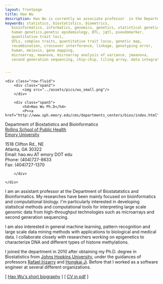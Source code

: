 ```yaml
---
layout: frontpage
title: Hao Wu
description: Hao Wu is currently an associate professor  in the Department of Biostatistics and Bioinformatics at Emory University 
keywords: statistics, biostatistics, biometrics,
   bioinformatics, informatics, genomics, genetics, statistical genetics,
   human genetics,genetic epidemiology, QTL, jqtl, pseudomarker,
   quantitative trait loci,
   QTLs, complex traits, quantitative trait locus, genetic map,
   recombination, crossover interference, linkage, genotyping error,
   human, meiosis, gene mapping,
   microarray, maanova, microarray analysis of variance, jmaanova,
   second generation sequencing, chip-chip, tiling array, data integration, DSS


---
```

<!--
<div class="navbar">
  <div class="navbar-inner">
      <ul class="nav">
          <li><a href="https://scholar.google.com/citations?user=nDSGBakAAAAJ&hl=en">Google Scholar</a></li>
          <li><a href="https://github.com/benliemory">Github</a></li>
      </ul>
  </div>
-->


<div class="container">

    <div class="row-fluid">
        <div class="span2">
            <img src="../assets/pics/wu_small.png"/>
        </div>

        <div class="span5">
            <h4>Hao Wu Ph.D</h4>
            <P><a href="http://www.sph.emory.edu/cms/departments_centers/bios/index.html">
Department of Biostatistics and Bioinformatics</a> <br>
<a href="http://www.sph.emory.edu/cms/index.html">Rollins School of Public Health</a><br>
<a href="http://www.emory.edu">Emory University</a><p>
1518 Clifton Rd., NE<br>
Atlanta, GA 30322<br>
Email: hao.wu AT emory DOT edu <br>
Phone: (404)727-8633<br>
Fax: (404)727-1370<br>
           
        </div>

    </div>
</div>



<p>I am an assistant professor at the Department of Biostatatstics and Bioinformatics.
My researches have been mainly focused on bioinformatics and computational biology.
I'm particularly interested in developing statistical methods and computational
tools for interpreting large scale genomic data from high-throughput
technologies such as microarrays and second generation sequencing.
<p>
I am also interested in general machine learning, pattern recognition and
large scale data mining methods with applications to biological and medical data.
I collaborate closely with researchers working on epigenetics to characterize
DNA and different types of histone methylations.
<p>
I joined the department in 2010 after obtaining my Ph.D.
degree in Biostatistics from
<a href="http://www.biostat.jhsph.edu">Johns Hopkins University</a>,
under the guidances of professors
<a href="http://rafalab.jhsph.edu">Rafael Irizarry</a> and
<a href="http://www.biostat.jhsph.edu/~hji">Hongkai Ji</a>.
Before that I worked as a software engineer at several different organizations.
<p>
[ <a href="bio.html">Hao Wu's short biography</a> ]  [ <a href="../assets/wu-cv.pdf">CV in pdf</a> ]




<!--

<table class="wide">
<tr>
  <td class="left">
    <a href="pages/publpics/iplotCorr.html">
        <img src="assets/publpics/iplotCorr.png" alt="R/qtlcharts example" title="R/qtlcharts example"/>
    </a>
  </td>
  <td class="right">
    <a href="pages/publpics/tian2016_fig4.html">
        <img src="assets/publpics/tian2016_fig4.png" alt="Tian et
        al. (2016) Fig 4" title="Tian et al. (2016) Fig 4"/>
    </a>
  </td>
</tr>
<tr>
  <td class="left">
    <a href="pages/publpics/samplemixups_fig7.html">
        <img src="assets/publpics/samplemixups_fig7.png" alt="Broman et al. (2013) Fig 7" title="Broman et al. (2013) Fig 7"/>
    </a>
  </td>
  <td class="right">
    <a href="pages/publpics/isletc6_fig4.html">
        <img src="assets/publpics/isletc6_fig4.png" alt="Tian et al. (2015) Fig 4" title="Tian et al. (2015) Fig 4"/>
    </a>
  </td>
</tr>
</table>

<div class="navbar">
  <div class="navbar-inner">
      <ul class="nav">
          <li><a href="morefigs.html">see more figures</a></li>
      </ul>
  </div>
</div>

-->
